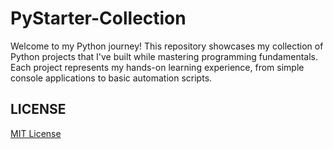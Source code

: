 # PyStarter-Collection
Welcome to my Python journey! This repository showcases my collection of Python projects that I've built while mastering programming fundamentals. Each project represents my hands-on learning experience, from simple console applications to basic automation scripts. 


## LICENSE
[MIT License](LICENSE)
